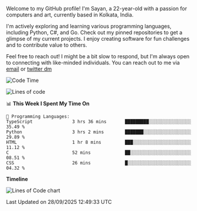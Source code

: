 Welcome to my GitHub profile! I'm Sayan, a 22-year-old with a passion for computers and art, currently based in Kolkata, India.

I'm actively exploring and learning various programming languages, including Python, C#, and Go. Check out my pinned repositories to get a glimpse of my current projects. I enjoy creating software for fun challenges and to contribute value to others.

Feel free to reach out! I might be a bit slow to respond, but I'm always open to connecting with like-minded individuals. You can reach out to me via [email](mailto:me@sayanbiswas.in) or [twitter dm](https://twitter.com/TheDankDel)

<!--START_SECTION:waka-->
![Code Time](http://img.shields.io/badge/Code%20Time-2%2C354%20hrs%2028%20mins-blue)

![Lines of code](https://img.shields.io/badge/From%20Hello%20World%20I%27ve%20Written-19.2%20million%20lines%20of%20code-blue)

📊 **This Week I Spent My Time On** 

```text
💬 Programming Languages: 
TypeScript               3 hrs 36 mins       █████████░░░░░░░░░░░░░░░░   35.49 % 
Python                   3 hrs 2 mins        ███████░░░░░░░░░░░░░░░░░░   29.89 % 
HTML                     1 hr 8 mins         ███░░░░░░░░░░░░░░░░░░░░░░   11.12 % 
C                        52 mins             ██░░░░░░░░░░░░░░░░░░░░░░░   08.51 % 
CSS                      26 mins             █░░░░░░░░░░░░░░░░░░░░░░░░   04.32 % 
```

**Timeline**

![Lines of Code chart](https://raw.githubusercontent.com/Dank-del/Dank-del/main/assets/bar_graph.png)


 Last Updated on 28/09/2025 12:49:33 UTC
<!--END_SECTION:waka-->
